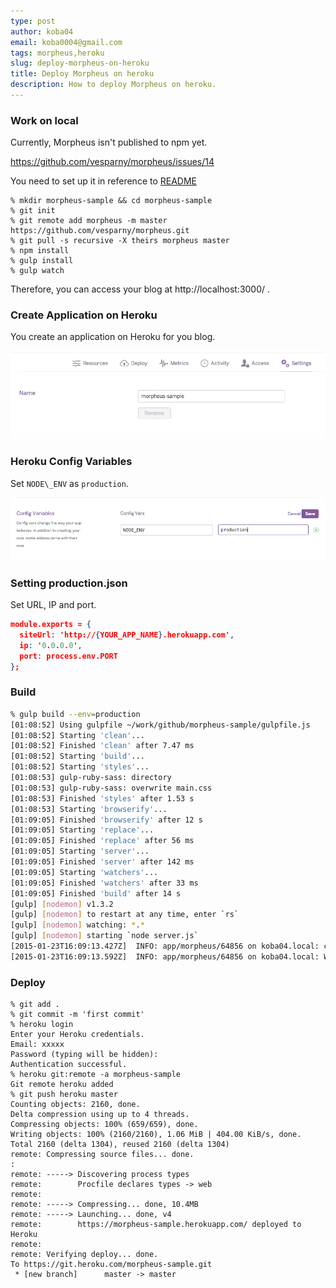 ```yaml
---
type: post
author: koba04
email: koba0004@gmail.com
tags: morpheus,heroku
slug: deploy-morpheus-on-heroku
title: Deploy Morpheus on heroku
description: How to deploy Morpheus on heroku.
---
```


### Work on local

Currently, Morpheus isn't published to npm yet.

https://github.com/vesparny/morpheus/issues/14

You need to set up it in reference to [README](https://github.com/vesparny/morpheus)

```
% mkdir morpheus-sample && cd morpheus-sample
% git init
% git remote add morpheus -m master https://github.com/vesparny/morpheus.git
% git pull -s recursive -X theirs morpheus master
% npm install
% gulp install
% gulp watch
```
Therefore, you can access your blog at http://localhost:3000/ .


### Create Application on Heroku

You create an application on Heroku for you blog.

![create application](/content/images/posts/deploy-morpheus-on-heroku/create-app.png)


### Heroku Config Variables

Set `NODE\_ENV` as `production`.

![heroku config](/content/images/posts/deploy-morpheus-on-heroku/heroku-config.png)


### Setting production.json

Set URL, IP and port.

```json
module.exports = {
  siteUrl: 'http://{YOUR_APP_NAME}.herokuapp.com',
  ip: '0.0.0.0',
  port: process.env.PORT
};
```

### Build

```sh
% gulp build --env=production
[01:08:52] Using gulpfile ~/work/github/morpheus-sample/gulpfile.js
[01:08:52] Starting 'clean'...
[01:08:52] Finished 'clean' after 7.47 ms
[01:08:52] Starting 'build'...
[01:08:52] Starting 'styles'...
[01:08:53] gulp-ruby-sass: directory
[01:08:53] gulp-ruby-sass: overwrite main.css
[01:08:53] Finished 'styles' after 1.53 s
[01:08:53] Starting 'browserify'...
[01:09:05] Finished 'browserify' after 12 s
[01:09:05] Starting 'replace'...
[01:09:05] Finished 'replace' after 56 ms
[01:09:05] Starting 'server'...
[01:09:05] Finished 'server' after 142 ms
[01:09:05] Starting 'watchers'...
[01:09:05] Finished 'watchers' after 33 ms
[01:09:05] Finished 'build' after 14 s
[gulp] [nodemon] v1.3.2
[gulp] [nodemon] to restart at any time, enter `rs`
[gulp] [nodemon] watching: *.*
[gulp] [nodemon] starting `node server.js`
[2015-01-23T16:09:13.427Z]  INFO: app/morpheus/64856 on koba04.local: creating express application
[2015-01-23T16:09:13.592Z]  INFO: app/morpheus/64856 on koba04.local: Worker 64856 is running morpheus@0.0.1-alpha1 in production mode on port NaN
```

### Deploy

```
% git add .
% git commit -m 'first commit'
% heroku login
Enter your Heroku credentials.
Email: xxxxx
Password (typing will be hidden):
Authentication successful.
% heroku git:remote -a morpheus-sample
Git remote heroku added
% git push heroku master
Counting objects: 2160, done.
Delta compression using up to 4 threads.
Compressing objects: 100% (659/659), done.
Writing objects: 100% (2160/2160), 1.06 MiB | 404.00 KiB/s, done.
Total 2160 (delta 1304), reused 2160 (delta 1304)
remote: Compressing source files... done.
:
remote: -----> Discovering process types
remote:        Procfile declares types -> web
remote:
remote: -----> Compressing... done, 10.4MB
remote: -----> Launching... done, v4
remote:        https://morpheus-sample.herokuapp.com/ deployed to Heroku
remote:
remote: Verifying deploy... done.
To https://git.heroku.com/morpheus-sample.git
 * [new branch]      master -> master
```

